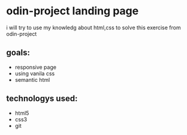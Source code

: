 # odin-project landing page
i will try to use my knowledg about html,css to solve this exercise from odin-project

## goals:
- responsive page
- using vanila css
- semantic html

## technologys used:
- html5 
- css3
- git
